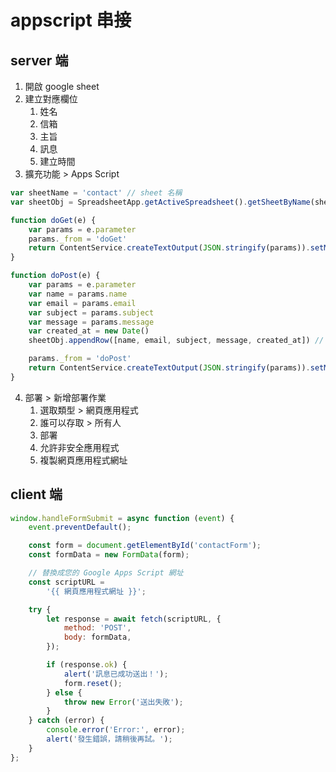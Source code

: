 # appscript 串接

## server 端

1. 開啟 google sheet
2. 建立對應欄位
   1. 姓名
   2. 信箱
   3. 主旨
   4. 訊息
   5. 建立時間
3. 擴充功能 > Apps Script

```js
var sheetName = 'contact' // sheet 名稱
var sheetObj = SpreadsheetApp.getActiveSpreadsheet().getSheetByName(sheetName) // 取得 sheet 物件

function doGet(e) {
    var params = e.parameter
    params._from = 'doGet'
    return ContentService.createTextOutput(JSON.stringify(params)).setMimeType(ContentService.MimeType.JSON)
}

function doPost(e) {
    var params = e.parameter
    var name = params.name
    var email = params.email
    var subject = params.subject
    var message = params.message
    var created_at = new Date()
    sheetObj.appendRow([name, email, subject, message, created_at]) // 插入一列新的資料

    params._from = 'doPost'
    return ContentService.createTextOutput(JSON.stringify(params)).setMimeType(ContentService.MimeType.JSON)
}
```

4. 部署 > 新增部署作業
   1. 選取類型 > 網頁應用程式
   2. 誰可以存取 > 所有人
   3. 部署
   4. 允許非安全應用程式
   5. 複製網頁應用程式網址

## client 端

```js
window.handleFormSubmit = async function (event) {
    event.preventDefault();

    const form = document.getElementById('contactForm');
    const formData = new FormData(form);

    // 替換成您的 Google Apps Script 網址
    const scriptURL =
        '{{ 網頁應用程式網址 }}';

    try {
        let response = await fetch(scriptURL, {
            method: 'POST',
            body: formData,
        });

        if (response.ok) {
            alert('訊息已成功送出！');
            form.reset();
        } else {
            throw new Error('送出失敗');
        }
    } catch (error) {
        console.error('Error:', error);
        alert('發生錯誤，請稍後再試。');
    }
};
```